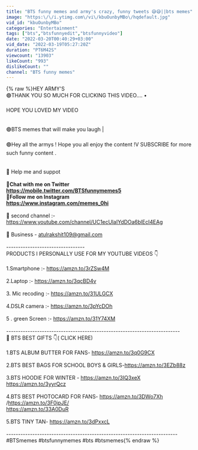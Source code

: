 ```yaml
---
title: "BTS funny memes and army's crazy, funny tweets 😅😅||bts memes"
image: "https:\/\/i.ytimg.com\/vi\/kbuOunbyMBo\/hqdefault.jpg"
vid_id: "kbuOunbyMBo"
categories: "Entertainment"
tags: ["bts","btsfunnyedit","btsfunnyvideo"]
date: "2022-03-20T00:40:29+03:00"
vid_date: "2022-03-19T05:27:20Z"
duration: "PT6M42S"
viewcount: "13903"
likeCount: "993"
dislikeCount: ""
channel: "BTS funny memes"
---
```

{% raw %}HEY ARMY'S  <br />🟣THANK YOU SO MUCH FOR CLICKING THIS VIDEO.... • <br /><br />HOPE YOU LOVED MY VIDEO<br /><br /><br /> 🟣BTS memes that will make you laugh | <br /><br />🟣Hey all the armys ! Hope you all enjoy the content !V SUBSCRIBE for more such funny content . <br /><br /><br />🙏 Help me and suppot<br />**********************************<br />📢Chat with me on Twitter<br /><a rel="nofollow" target="blank" href="https://mobile.twitter.com/BTSfunnymemes5">https://mobile.twitter.com/BTSfunnymemes5</a>              <br />  📢Follow me on Instagram<br /><a rel="nofollow" target="blank" href="https://www.instagram.com/memes_0hi">https://www.instagram.com/memes_0hi</a><br />**********************************<br />🔔 second channel :- <a rel="nofollow" target="blank" href="https://www.youtube.com/channel/UC1ecUlaIYdDOa6blEcI4EAg">https://www.youtube.com/channel/UC1ecUlaIYdDOa6blEcI4EAg</a><br /><br /> 📩 Business - atulrakshit109@gmail.com<br /><br />---------------------------------<br />PRODUCTS I PERSONALLY USE FOR MY YOUTUBE VIDEOS 👇<br /><br />1.Smartphone :- <a rel="nofollow" target="blank" href="https://amzn.to/3rZSw4M">https://amzn.to/3rZSw4M</a><br /><br />2.Laptop :- <a rel="nofollow" target="blank" href="https://amzn.to/3qcBD4v">https://amzn.to/3qcBD4v</a><br /><br />3. Mic recoding :- <a rel="nofollow" target="blank" href="https://amzn.to/31ULGCX">https://amzn.to/31ULGCX</a><br /><br />4.DSLR camera :- <a rel="nofollow" target="blank" href="https://amzn.to/3pYcDOh">https://amzn.to/3pYcDOh</a><br /><br />5 . green Screen :- <a rel="nofollow" target="blank" href="https://amzn.to/31Y74XM">https://amzn.to/31Y74XM</a><br /><br />-------------------------------------------------------------------------<br />💜 BTS BEST GIFTS 👇( CLICK HERE)<br /><br />1.BTS ALBUM BUTTER FOR FANS- <a rel="nofollow" target="blank" href="https://amzn.to/3q0G9CX">https://amzn.to/3q0G9CX</a><br /><br />2.BTS BEST BAGS FOR SCHOOL BOYS &amp; GIRLS-<a rel="nofollow" target="blank" href="https://amzn.to/3EZb88z">https://amzn.to/3EZb88z</a><br /><br />3.BTS HOODIE FOR WINTER - <a rel="nofollow" target="blank" href="https://amzn.to/3IQ3xeX">https://amzn.to/3IQ3xeX</a>  <a rel="nofollow" target="blank" href="https://amzn.to/3yyrQcz">https://amzn.to/3yyrQcz</a><br /><br />4.BTS BEST PHOTOCARD FOR FANS- <a rel="nofollow" target="blank" href="https://amzn.to/3DWo7Xh">https://amzn.to/3DWo7Xh</a> /<a rel="nofollow" target="blank" href="https://amzn.to/3F0jpJE/">https://amzn.to/3F0jpJE/</a><br /><a rel="nofollow" target="blank" href="https://amzn.to/33A0DuR">https://amzn.to/33A0DuR</a><br /><br />5.BTS TINY TAN- <a rel="nofollow" target="blank" href="https://amzn.to/3dPxxcL">https://amzn.to/3dPxxcL</a><br /><br />------------------------------------------------------------------------<br />#BTSmemes #btsfunnymemes #bts #btsmemes{% endraw %}

